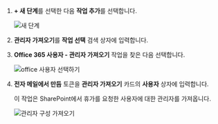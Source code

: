 1. **+ 새 단계**를 선택한 다음 **작업 추가**를 선택합니다.
   
    ![새 단계](includes/media/modern-approvals/select-sharepoint-add-action.png)
2. **관리자 가져오기**를 **작업 선택** 검색 상자에 입력합니다.
3. **Office 365 사용자 - 관리자 가져오기** 작업을 찾은 다음 선택합니다.
   
    ![office 사용자 선택하기](includes/media/modern-approvals/add-get-manager-action.png)
4. **전자 메일에서 만듬** 토큰을 **관리자 가져오기** 카드의 **사용자** 상자에 입력합니다.
   
    이 작업은 SharePoint에서 휴가를 요청한 사용자에 대한 관리자를 가져옵니다.
   
    ![관리자 구성 가져오기](includes/media/modern-approvals/get-manager-card.png)

